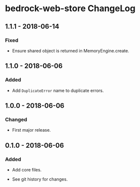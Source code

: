 # bedrock-web-store ChangeLog

## 1.1.1 - 2018-06-14

### Fixed
- Ensure shared object is returned in MemoryEngine.create.

## 1.1.0 - 2018-06-06

### Added
- Add `DuplicateError` name to duplicate errors.

## 1.0.0 - 2018-06-06

### Changed
- First major release.

## 0.1.0 - 2018-06-06

### Added
- Add core files.

- See git history for changes.
